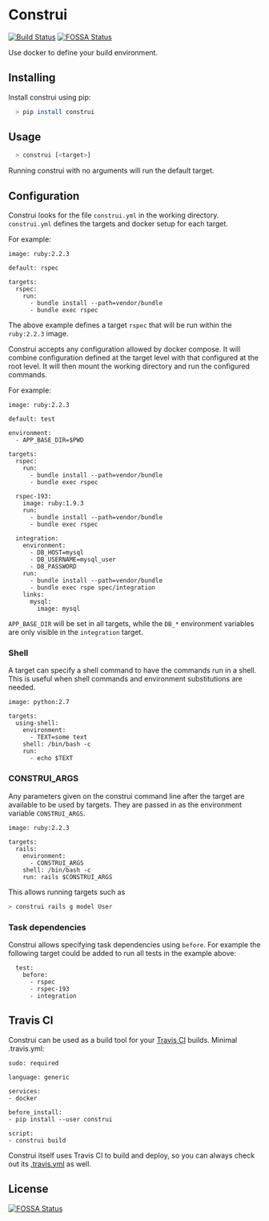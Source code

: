 Construi
========

[![Build Status](https://travis-ci.org/lstephen/construi.svg?branch=master)](https://travis-ci.org/lstephen/construi)
[![FOSSA Status](https://app.fossa.io/api/projects/git%2Bgithub.com%2Flstephen%2Fconstrui.svg?type=shield)](https://app.fossa.io/projects/git%2Bgithub.com%2Flstephen%2Fconstrui?ref=badge_shield)

Use docker to define your build environment.

## Installing

Install construi using pip:

```bash
  > pip install construi
```

## Usage

```bash
  > construi [<target>]
```

Running construi with no arguments will run the default target.

## Configuration

Construi looks for the file `construi.yml` in the working directory.
`construi.yml` defines the targets and docker setup for each target.

For example:

```
image: ruby:2.2.3

default: rspec

targets:
  rspec:
    run:
      - bundle install --path=vendor/bundle
      - bundle exec rspec
```

The above example defines a target `rspec` that will be run within the `ruby:2.2.3` image.

Construi accepts any configuration allowed by docker compose.
It will combine configuration defined at the target level with that configured at the root
level.
It will then mount the working directory and run the configured commands.

For example:

```
image: ruby:2.2.3

default: test

environment:
  - APP_BASE_DIR=$PWD

targets:
  rspec:
    run:
      - bundle install --path=vendor/bundle
      - bundle exec rspec

  rspec-193:
    image: ruby:1.9.3
    run:
      - bundle install --path=vendor/bundle
      - bundle exec rspec

  integration:
    environment:
      - DB_HOST=mysql
      - DB_USERNAME=mysql_user
      - DB_PASSWORD
    run:
      - bundle install --path=vendor/bundle
      - bundle exec rspe spec/integration
    links:
      mysql:
        image: mysql
```

`APP_BASE_DIR` will be set in all targets, while the `DB_*` environment variables are only
visible in the `integration` target.

### Shell

A target can specify a shell command to have the commands run in a shell.
This is useful when shell commands and environment substitutions are needed.

```
image: python:2.7

targets:
  using-shell:
    environment:
      - TEXT=some text
    shell: /bin/bash -c
    run:
      - echo $TEXT
```

### CONSTRUI_ARGS

Any parameters given on the construi command line after the target are
available to be used by targets.
They are passed in as the environment variable `CONSTRUI_ARGS`.

```
image: ruby:2.2.3

targets:
  rails:
    environment:
      - CONSTRUI_ARGS
    shell: /bin/bash -c
    run: rails $CONSTRUI_ARGS
```

This allows running targets such as

```bash
> construi rails g model User
```

### Task dependencies

Construi allows specifying task dependencies using `before`. For example the following target
could be added to run all tests in the example above:

```
  test:
    before:
      - rspec
      - rspec-193
      - integration
```

## Travis CI

Construi can be used as a build tool for your
[Travis CI](https://travis-ci.org/) builds.
Minimal .travis.yml:

```
sudo: required

language: generic

services:
- docker

before_install:
- pip install --user construi

script:
- construi build
```

Construi itself uses Travis CI to build and deploy, so you can always check
out its [.travis.yml](https://github.com/lstephen/construi/blob/master/.travis.yml)
as well.


## License
[![FOSSA Status](https://app.fossa.io/api/projects/git%2Bgithub.com%2Flstephen%2Fconstrui.svg?type=large)](https://app.fossa.io/projects/git%2Bgithub.com%2Flstephen%2Fconstrui?ref=badge_large)